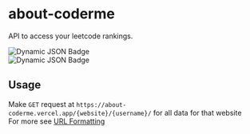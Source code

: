 # about-coderme

API to access your leetcode rankings.  

![Dynamic JSON Badge](https://img.shields.io/badge/dynamic/json?url=https%3A%2F%2Fabout-coderme.vercel.app%2Fleetcode%2Fjayampatel&query=%24.rating&style=flat-square&label=leetcode)  
![Dynamic JSON Badge](https://img.shields.io/badge/dynamic/json?url=https%3A%2F%2Fabout-coderme.vercel.app%2Fcodeforces%2Fjayampatel&query=%24.rating&style=flat-square&label=codeforces)  

## Usage

Make `GET` request at `https://about-coderme.vercel.app/{website}/{username}/` for all data for that website  
For more see [URL Formatting](docs/endpoints.md)  
